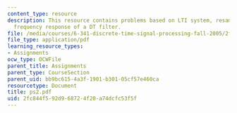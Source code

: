 ```yaml
---
content_type: resource
description: This resource contains problems based on LTI system, resampling, and
  frequency response of a DT filter.
file: /media/courses/6-341-discrete-time-signal-processing-fall-2005/2fc844f592d968724f20a74dcfc53f5f_ps2.pdf
file_type: application/pdf
learning_resource_types:
- Assignments
ocw_type: OCWFile
parent_title: Assignments
parent_type: CourseSection
parent_uid: bb9bc615-4a3f-1901-b301-05cf57e460ca
resourcetype: Document
title: ps2.pdf
uid: 2fc844f5-92d9-6872-4f20-a74dcfc53f5f
---
```

